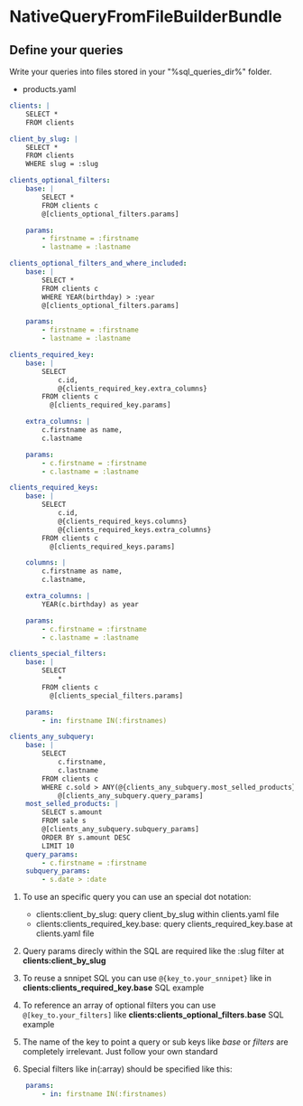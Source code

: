 NativeQueryFromFileBuilderBundle
================================

Define your queries
-------------------

Write your queries into files stored in your "%sql_queries_dir%" folder.

- products.yaml

```yaml
clients: |
    SELECT *
    FROM clients

client_by_slug: |
    SELECT *
    FROM clients
    WHERE slug = :slug

clients_optional_filters:
    base: |
        SELECT *
        FROM clients c
        @[clients_optional_filters.params]

    params:
        - firstname = :firstname
        - lastname = :lastname

clients_optional_filters_and_where_included:
    base: |
        SELECT *
        FROM clients c
        WHERE YEAR(birthday) > :year
        @[clients_optional_filters.params]

    params:
        - firstname = :firstname
        - lastname = :lastname

clients_required_key:
    base: |
        SELECT
            c.id,
            @{clients_required_key.extra_columns}
        FROM clients c
          @[clients_required_key.params]

    extra_columns: |
        c.firstname as name,
        c.lastname

    params:
        - c.firstname = :firstname
        - c.lastname = :lastname

clients_required_keys:
    base: |
        SELECT
            c.id,
            @{clients_required_keys.columns}
            @{clients_required_keys.extra_columns}
        FROM clients c
          @[clients_required_keys.params]

    columns: |
        c.firstname as name,
        c.lastname,

    extra_columns: |
        YEAR(c.birthday) as year

    params:
        - c.firstname = :firstname
        - c.lastname = :lastname

clients_special_filters:
    base: |
        SELECT
            *
        FROM clients c
          @[clients_special_filters.params]

    params:
        - in: firstname IN(:firstnames)

clients_any_subquery:
    base: |
        SELECT
            c.firstname,
            c.lastname
        FROM clients c
        WHERE c.sold > ANY(@{clients_any_subquery.most_selled_products})
            @[clients_any_subquery.query_params]
    most_selled_products: |
        SELECT s.amount
        FROM sale s
        @[clients_any_subquery.subquery_params]
        ORDER BY s.amount DESC
        LIMIT 10
    query_params:
        - c.firstname = :firstname
    subquery_params:
        - s.date > :date

```

1. To use an specific query you can use an special dot notation:

    - clients:client_by_slug: query client_by_slug within clients.yaml file
    - clients:clients_required_key.base: query clients_required_key.base at clients.yaml file

2. Query params direcly within the SQL are required like the :slug filter at **clients:client_by_slug**

3. To reuse a snnipet SQL you can use `@{key_to.your_snnipet}` 
like in **clients:clients_required_key.base** SQL example

4. To reference an array of optional filters you can use `@[key_to.your_filters]` 
like **clients:clients_optional_filters.base** SQL example

5. The name of the key to point a query or sub keys like *base* or *filters* are completely irrelevant. Just 
follow your own standard

6. Special filters like in(:array) should be specified like this:

```yaml
    params:
        - in: firstname IN(:firstnames)
```